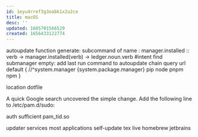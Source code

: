 ```yaml
---
id: 1eyu4rref3g3oabk1x2u2ce
title: macOS
desc: ''
updated: 1685701566529
created: 1656433122774
---
```


autoupdate function
  generate: subcommand of name : manager.installed
    :: verb -> manager.installed(verb) -> ledger.noun.verb
    #intent find submanager
  empty: add last run command to autoupdate chain
  query url
  default { //^system.manager
    {system.package.manager}
    pip
    node
    pnpm
    npm
  }

location
  dotfile

  A quick Google search uncovered the simple change. Add the following line to /etc/pam.d/sudo:

auth sufficient pam_tid.so

updater services
    most applications self-update
  tex live
  homebrew
  jetbrains